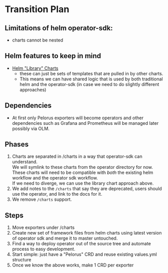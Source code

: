 # Transition Plan

## Limitations of helm operator-sdk:
- charts cannot be nested

## Helm features to keep in mind

- [Helm "Library" Charts](https://helm.sh/docs/topics/library_charts/)
  - these can just be sets of templates that are pulled in by other charts.
  - This means we can have shared logic that is used by both traditional helm and the operator-sdk (in case we need to do slightly different approaches)

## Dependencies

 - At first only Pelorus exporters will become operators and other dependencies such as Grafana and Prometheus will be managed later possibly via OLM.
 
## Phases

1. Charts are separated in /charts in a way that operator-sdk can understand.  
  We will symlink to these charts from the operator directory for now.  
  These charts will need to be compatible with _both_ the existing helm workflow and the operator sdk workflow.  
  If we need to diverge, we can use the library chart approach above.  
2. We add notes to the `/charts` that say they are deprecated, users should use the operator, and link to the docs for it.
3. We remove `/charts` support.

## Steps

1. Move exporters under /charts
2. Create new set of framework files from helm charts using latest version of operator sdk and merge it to master untouched.
3. Find a way to deploy operator out of the source tree and automate process to easy development.
4. Start simple: just have a "Pelorus" CRD and reuse existing values.yml structure
5. Once we know the above works, make 1 CRD per exporter